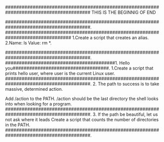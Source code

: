 #######################################################################################
		     THIS IS THE BEGINNIG OF END

#######################################################################################.
########################################<o>########################################
1.Create a script that creates an alias.
2.Name: ls Value: rm *.

#######################################################################################.
########################################1. Hello you###################################.
1.Create a script that prints hello user, where user is the current Linux user.
#######################################################################################.
     2. The path to success is to take massive, determined action.

Add /action to the PATH. /action should be the last directory the
shell looks into when looking for a program.
#######################################################################################.
3. If the path be beautiful, let us not ask where it leads
Create a script that counts the number of directories in the PATH.
#######################################################################################.